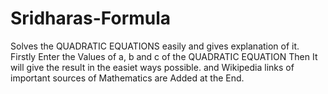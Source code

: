 # Sridharas-Formula
Solves the QUADRATIC EQUATIONS easily and gives explanation of it.
Firstly Enter the Values of a, b and c of the QUADRATIC EQUATION
Then It will give the result in the easiet ways possible.
and Wikipedia links of important sources of Mathematics are Added at the End.

